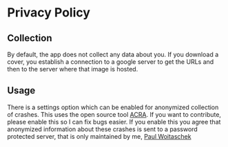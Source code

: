 # Privacy Policy
## Collection
By default, the app does not collect any data about you. If you download a cover, you establish a connection to a google server to get the URLs and then to the server where that image is hosted.
## Usage
There is a settings option which can be enabled for anonymized collection of crashes. This uses the open source tool [ACRA](https://github.com/ACRA). If you want to contribute, please enable this so I can fix bugs easier.
If you enable this you agree that anonymized information about these crashes is sent to a password protected server, that is only maintained by me, [Paul Woitaschek](http://www.paul-woitaschek.de)
